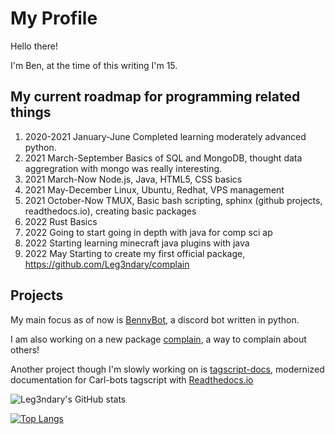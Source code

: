 # My Profile

Hello there!

I'm Ben, at the time of this writing I'm 15.

## My current roadmap for programming related things

1. 2020-2021 January-June Completed learning moderately advanced python.
2. 2021 March-September Basics of SQL and MongoDB, thought data aggregration with mongo was really interesting.
3. 2021 March-Now Node.js, Java, HTML5, CSS basics
4. 2021 May-December Linux, Ubuntu, Redhat, VPS management
5. 2021 October-Now TMUX, Basic bash scripting, sphinx (github projects, readthedocs.io), creating basic packages
6. 2022 Rust Basics
7. 2022 Going to start going in depth with java for comp sci ap
8. 2022 Starting learning minecraft java plugins with java
9. 2022 May Starting to create my first official package, https://github.com/Leg3ndary/complain

## Projects

My main focus as of now is [BennyBot](https://github.com/Leg3ndary/Benny), a discord bot written in python.

I am also working on a new package [complain](https://github.com/Leg3ndary/complain), a way to complain about others!

Another project though I'm slowly working on is [tagscript-docs](https://github.com/Leg3ndary/tagscript-docs), modernized documentation for Carl-bots tagscript with [Readthedocs.io](https://readthedocs.org)

![Leg3ndary's GitHub stats](https://github-readme-stats.vercel.app/api?username=leg3ndary&show_icons=true&theme=tokyonight)

[![Top Langs](https://github-readme-stats.vercel.app/api/top-langs/?username=Leg3ndary&layout=compact&theme=tokyonight)](https://github.com/anuraghazra/github-readme-stats)
